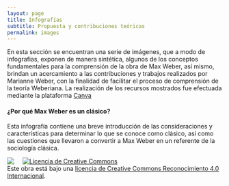```yaml
---
layout: page
title: Infografías
subtitle: Propuesta y contribuciones teóricas
permalink: images
---
```


En esta sección se encuentran una serie de imágenes, que a modo de infografias, exponen de manera sintética, algunos de los conceptos fundamentales para la comprensión de la obra de Max Weber, así mismo, brindan un acercamiento a las contribuciones y trabajos realizados por Marianne Weber, con la finalidad de facilitar el proceso de comprensión de la teoría Weberiana.
La realización de los recursos mostrados fue efectuada mediante la plataforma [Canva](https://www.canva.com/es_419/)

#### ¿Por qué Max Weber es un clásico?

Esta infografía contiene una breve introducción de las consideraciones y características para determinar lo que se conoce como clásico, así como las cuestiones que llevaron a convertir a Max Weber en un referente de la sociología clásica. 

<img src="{{ site.baseurl }}/assets/img/InfografiaWeberClasico.jpg" style="float: left; padding-right: 20px;">

<a rel="license" href="http://creativecommons.org/licenses/by/4.0/"><img alt="Licencia de Creative Commons" style="border-width:0" src="https://i.creativecommons.org/l/by/4.0/88x31.png" /></a><br />Este obra está bajo una <a rel="license" href="http://creativecommons.org/licenses/by/4.0/">licencia de Creative Commons Reconocimiento 4.0 Internacional</a>.
